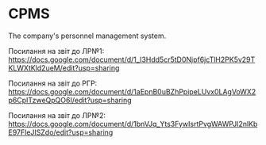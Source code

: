 # CPMS
The company's personnel management system.

Посилання на звіт до ЛР№1: https://docs.google.com/document/d/1_I3Hdd5cr5tD0Njpf6jcTlH2PK5v29TKLWXtKld2ueM/edit?usp=sharing

Посилання на звіт до РГР: https://docs.google.com/document/d/1aEpnB0uBZhPpipeLUvx0LAgVoWX2p6CpITzweQpQO6I/edit?usp=sharing

Посилання на звіт до ЛР№2: https://docs.google.com/document/d/1bnVJq_Yts3FywIsrtPvgWAWPJI2nlKbE97FleJISZdo/edit?usp=sharing
